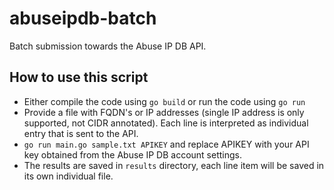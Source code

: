 # abuseipdb-batch
Batch submission towards the Abuse IP DB API.

## How to use this script
- Either compile the code using `go build` or run the code using `go run`
- Provide a file with FQDN's or IP addresses (single IP address is only supported, not CIDR annotated). Each line is interpreted as individual entry that is sent to the API.
- `go run main.go sample.txt APIKEY` and replace APIKEY with your API key obtained from the Abuse IP DB account settings.
- The results are saved in `results` directory, each line item will be saved in its own individual file.

